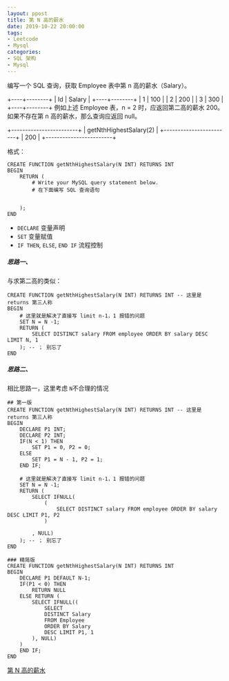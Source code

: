 ```yaml
---
layout: ppost
title: 第 N 高的薪水
date: 2019-10-22 20:00:00
tags:
- Leetcode 
- Mysql
categories:
- SQL 架构
- Mysql
---
```


编写一个 SQL 查询，获取 Employee 表中第 n 高的薪水（Salary）。

+----+--------+
| Id | Salary |
+----+--------+
| 1  | 100    |
| 2  | 200    |
| 3  | 300    |
+----+--------+
例如上述 Employee 表，n = 2 时，应返回第二高的薪水 200。如果不存在第 n 高的薪水，那么查询应返回 null。

+------------------------+
| getNthHighestSalary(2) |
+------------------------+
| 200                    |
+------------------------+

<!--- more --->

格式：

```mysql
CREATE FUNCTION getNthHighestSalary(N INT) RETURNS INT
BEGIN
    RETURN (
        # Write your MySQL query statement below.
	    # 在下面编写 SQL 查询语句
       

    );
END
```

* `DECLARE` 变量声明
* `SET` 变量赋值
* `IF THEN`, `ELSE`, `END IF` 流程控制

##### 思路一、

与求第二高的类似：

```mysql
CREATE FUNCTION getNthHighestSalary(N INT) RETURNS INT -- 这里是 returns 第三人称
BEGIN
	# 这里就是解决了直接写 limit n-1，1 报错的问题
	SET N = N -1;
	RETURN (
    	SELECT DISTINCT salary FROM employee ORDER BY salary DESC LIMIT N, 1
    ); -- ； 别忘了 
END
```

##### 思路二、

相比思路一，这里考虑 `N`不合理的情况

```mysql
## 第一版
CREATE FUNCTION getNthHighestSalary(N INT) RETURNS INT -- 这里是 returns 第三人称
BEGIN
    DECLARE P1 INT;
    DECLARE P2 INT;
    IF(N < 1) THEN
        SET P1 = 0, P2 = 0;
    ELSE
        SET P1 = N - 1, P2 = 1;
    END IF;

	# 这里就是解决了直接写 limit n-1，1 报错的问题
	SET N = N -1;
	RETURN (
    	SELECT IFNULL(
            (
                SELECT DISTINCT salary FROM employee ORDER BY salary DESC LIMIT P1, P2
            )

        , NULL)
    ); -- ； 别忘了 
END

### 精简版
CREATE FUNCTION getNthHighestSalary(N INT) RETURNS INT
BEGIN
	DECLARE P1 DEFAULT N-1;
	IF(P1 < 0) THEN
		RETURN NULL
	ELSE RETURN (
    	SELECT IFNULL((
        	SELECT 
            DISTINCT Salary 
            FROM Employee 
            ORDER BY Salary 
            DESC LIMIT P1, 1
        ), NULL)
    )
    END IF;
END
```





[第 N 高的薪水](https://leetcode-cn.com/problems/nth-highest-salary)